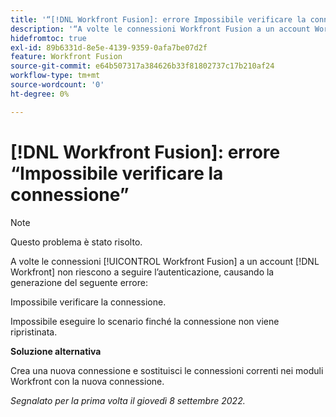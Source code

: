 ```yaml
---
title: '“[!DNL Workfront Fusion]: errore Impossibile verificare la connessione”'
description: '“A volte le connessioni Workfront Fusion a un account Workfront non riescono eseguire l’autenticazione, generando il seguente errore in determinate situazioni: Impossibile verificare la connessione.”'
hidefromtoc: true
exl-id: 89b6331d-8e5e-4139-9359-0afa7be07d2f
feature: Workfront Fusion
source-git-commit: e64b507317a384626b33f81802737c17b210af24
workflow-type: tm+mt
source-wordcount: '0'
ht-degree: 0%

---
```


# [!DNL Workfront Fusion]: errore “Impossibile verificare la connessione”

>[!NOTE]
>
>Questo problema è stato risolto.

<!--This article is live by request for the workaround-->

A volte le connessioni [!UICONTROL Workfront Fusion] a un account [!DNL Workfront] non riescono a seguire l’autenticazione, causando la generazione del seguente errore:

Impossibile verificare la connessione.

Impossibile eseguire lo scenario finché la connessione non viene ripristinata.

**Soluzione alternativa**

Crea una nuova connessione e sostituisci le connessioni correnti nei moduli Workfront con la nuova connessione.

_Segnalato per la prima volta il giovedì 8 settembre 2022._

